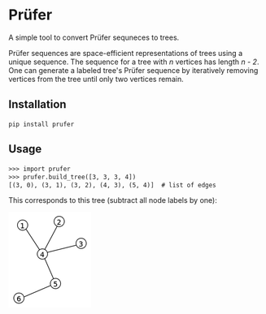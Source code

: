 # Prüfer

A simple tool to convert Prüfer sequneces to trees.

Prüfer sequences are space-efficient representations of trees using a unique sequence. The sequence for a tree with *n* vertices has length *n - 2*. One can generate a labeled tree's Prüfer sequence by iteratively removing vertices from the tree until only two vertices remain.

## Installation

```
pip install prufer
```

## Usage

```
>>> import prufer
>>> prufer.build_tree([3, 3, 3, 4])
[(3, 0), (3, 1), (3, 2), (4, 3), (5, 4)]  # list of edges 
```

This corresponds to this tree (subtract all node labels by one):

![A sample prufer tree](img/tree-example.png)
